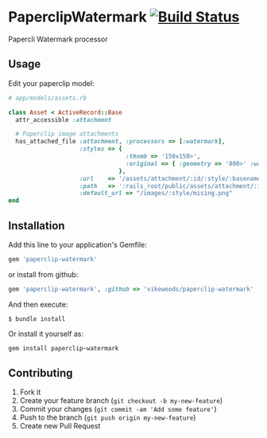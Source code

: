 # PaperclipWatermark [![Build Status](https://travis-ci.org/vikewoods/paperclip-watermark.png)](https://travis-ci.org/vikewoods/paperclip-watermark)

Papercli Watermark processor

## Usage

Edit your paperclip model:

```ruby
# app/models/assets.rb

class Asset < ActiveRecord::Base
  attr_accessible :attachment

  # Paperclip image attachments
  has_attached_file :attachment, :processors => [:watermark],
                    :styles => { 
                                 :thumb => '150x150>', 
                                 :original => { :geometry => '800>' :watermark_path => "#{Rails.root}/public/images/logo.png" } 
                               },
                    :url    => '/assets/attachment/:id/:style/:basename.:extension',
                    :path   => ':rails_root/public/assets/attachment/:id/:style/:basename.:extension',
                    :default_url => "/images/:style/mising.png"
end

```


## Installation

Add this line to your application's Gemfile:
```ruby
gem 'paperclip-watermark'
```
or install from github:
```ruby
gem 'paperclip-watermark', :github => 'vikewoods/paperclip-watermark'
```

And then execute:

    $ bundle install

Or install it yourself as:
```ruby
gem install paperclip-watermark
```

## Contributing

1. Fork it
2. Create your feature branch (`git checkout -b my-new-feature`)
3. Commit your changes (`git commit -am 'Add some feature'`)
4. Push to the branch (`git push origin my-new-feature`)
5. Create new Pull Request
